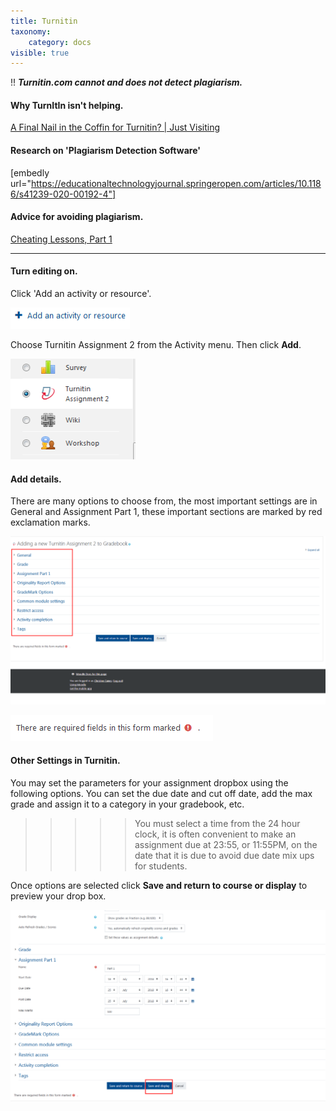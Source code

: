 ```yaml
---
title: Turnitin
taxonomy:
    category: docs
visible: true
---
```


!! _**Turnitin.com cannot and does not detect plagiarism.**_

#### Why TurnItIn isn't helping.
<a class="embedly-card" data-card-controls="0" href="https://www.insidehighered.com/blogs/just-visiting/final-nail-coffin-turnitin">A Final Nail in the Coffin for Turnitin? | Just Visiting</a>
<script async src="//cdn.embedly.com/widgets/platform.js" charset="UTF-8"></script>

#### Research on 'Plagiarism Detection Software'
[embedly url="https://educationaltechnologyjournal.springeropen.com/articles/10.1186/s41239-020-00192-4"]

#### Advice for avoiding plagiarism.

<a class="embedly-card" data-card-controls="0" href="https://www.chronicle.com/article/Cheating-Lessons-Part-1/139453/">Cheating Lessons, Part 1</a>
<script async src="//cdn.embedly.com/widgets/platform.js" charset="UTF-8"></script>

---


#### Turn editing on.

Click 'Add an activity or resource'.

![](adding-documents-1.png)

Choose Turnitin Assignment 2 from the Activity menu. Then click **Add**.

![](turnitin-1.png)

#### Add details.
There are many options to choose from, the most important settings are in General and Assignment Part 1, these important sections are marked by red exclamation marks.

![](turnitin-2.png)

![](turnitin-3.png)

#### Other Settings in Turnitin.

You may set the parameters for your assignment dropbox using the following options. You can set the due date and cut off date, add the max grade and assign it to a category in your gradebook, etc.

>>>>> You must select a time from the 24 hour clock, it is often convenient to make an assignment due at 23:55, or 11:55PM, on the date that it is due to avoid due date mix ups for students.

Once options are selected click **Save and return to course or display** to preview your drop box.

![](turnitin-4.png)

